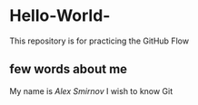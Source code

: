 # Hello-World-
This repository is for practicing the GitHub Flow
## few words about me ##
My name is _Alex Smirnov_
I wish to know Git  
